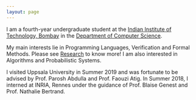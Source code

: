 ```yaml
---
layout: page
---
```


<!-- ![Profile Picture](profile_1.jpg){:style="float: right;margin-right: 7px;margin-top: 7px;height: 200px;border: 5"} -->
I am a fourth-year undergraduate student at the [Indian Institute of Technology, Bombay](http://www.iitb.ac.in/) in the [Department of Computer Science](https://www.cse.iitb.ac.in/). 

My main interests lie in Programming Languages, Verification and Formal Methods. Please see [Research](https://ag1502.github.io/research) to know more!
I am also interested in Algorithms and Probabilistic Systems.

I visited Uppsala University in Summer 2019 and was fortunate to be advised by Prof. Parosh Abdulla and Prof. Faouzi Atig. In Summer 2018, I interned at INRIA, Rennes under the guidance of Prof. Blaise Genest and Prof. Nathalie Bertrand. 
